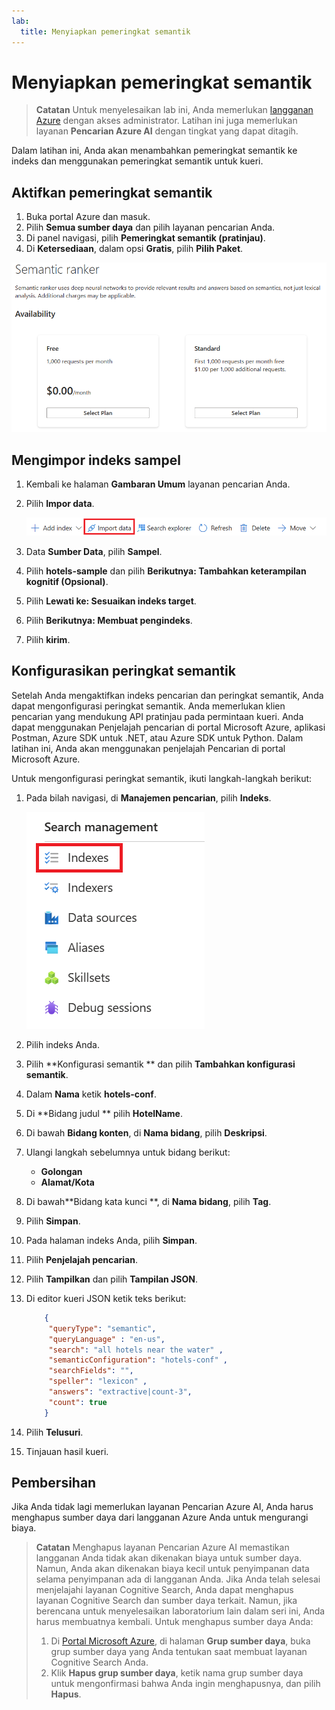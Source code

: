 ```yaml
---
lab:
  title: Menyiapkan pemeringkat semantik
---
```


# Menyiapkan pemeringkat semantik

> **Catatan** Untuk menyelesaikan lab ini, Anda memerlukan [langganan Azure](https://azure.microsoft.com/free?azure-portal=true) dengan akses administrator. Latihan ini juga memerlukan layanan **Pencarian Azure AI** dengan tingkat yang dapat ditagih.

Dalam latihan ini, Anda akan menambahkan pemeringkat semantik ke indeks dan menggunakan pemeringkat semantik untuk kueri.

## Aktifkan pemeringkat semantik

1. Buka portal Azure dan masuk.
1. Pilih **Semua sumber daya** dan pilih layanan pencarian Anda.
1. Di panel navigasi, pilih **Pemeringkat semantik (pratinjau)**.
1. Di **Ketersediaan**, dalam opsi **Gratis**, pilih **Pilih Paket**.

![Cuplikan layar kotak dialog pemeringkat semantik.](../media/semantic-search/semanticsearch.png)

## Mengimpor indeks sampel

1. Kembali ke halaman **Gambaran Umum** layanan pencarian Anda.
1. Pilih **Impor data**.

    ![Cuplikan layar tombol Impor data.](../media/semantic-search/importdata.png)

1. Data **Sumber Data**, pilih **Sampel**.
1. Pilih **hotels-sample** dan pilih **Berikutnya: Tambahkan keterampilan kognitif (Opsional)**.
1. Pilih **Lewati ke: Sesuaikan indeks target**.
1. Pilih **Berikutnya: Membuat pengindeks**.
1. Pilih **kirim**.

## Konfigurasikan peringkat semantik

Setelah Anda mengaktifkan indeks pencarian dan peringkat semantik, Anda dapat mengonfigurasi peringkat semantik. Anda memerlukan klien pencarian yang mendukung API pratinjau pada permintaan kueri. Anda dapat menggunakan Penjelajah pencarian di portal Microsoft Azure, aplikasi Postman, Azure SDK untuk .NET, atau Azure SDK untuk Python. Dalam latihan ini, Anda akan menggunakan penjelajah Pencarian di portal Microsoft Azure.

Untuk mengonfigurasi peringkat semantik, ikuti langkah-langkah berikut:

1. Pada bilah navigasi, di **Manajemen pencarian**, pilih **Indeks**.

    ![Cuplikan layar tombol Indeks.](../media/semantic-search/indexes.png)

1. Pilih indeks Anda.
1. Pilih **Konfigurasi semantik ** dan pilih **Tambahkan konfigurasi semantik**.
1. Dalam **Nama** ketik **hotels-conf**.
1. Di **Bidang judul ** pilih **HotelName**.
1. Di bawah **Bidang konten**, di **Nama bidang**, pilih **Deskripsi**.
1. Ulangi langkah sebelumnya untuk bidang berikut:
    - **Golongan**
    - **Alamat/Kota**
1. Di bawah**Bidang kata kunci **, di **Nama bidang**, pilih **Tag**.
1. Pilih **Simpan**.
1. Pada halaman indeks Anda, pilih **Simpan**.
1. Pilih **Penjelajah pencarian**.
1. Pilih **Tampilkan** dan pilih **Tampilan JSON**.
1. Di editor kueri JSON ketik teks berikut:

    ```json
        {
         "queryType": "semantic",
         "queryLanguage" : "en-us",
         "search": "all hotels near the water" , 
         "semanticConfiguration": "hotels-conf" , 
         "searchFields": "",
         "speller": "lexicon" , 
         "answers": "extractive|count-3",
         "count": true
        }
    ```

1. Pilih **Telusuri**.
1. Tinjauan hasil kueri.

## Pembersihan

Jika Anda tidak lagi memerlukan layanan Pencarian Azure AI, Anda harus menghapus sumber daya dari langganan Azure Anda untuk mengurangi biaya.

>**Catatan** Menghapus layanan Pencarian Azure AI memastikan langganan Anda tidak akan dikenakan biaya untuk sumber daya. Namun, Anda akan dikenakan biaya kecil untuk penyimpanan data selama penyimpanan ada di langganan Anda. Jika Anda telah selesai menjelajahi layanan Cognitive Search, Anda dapat menghapus layanan Cognitive Search dan sumber daya terkait. Namun, jika berencana untuk menyelesaikan laboratorium lain dalam seri ini, Anda harus membuatnya kembali.
> Untuk menghapus sumber daya Anda:
> 1. Di [Portal Microsoft Azure](https://portal.azure.com?azure-portal=true ), di halaman **Grup sumber daya**, buka grup sumber daya yang Anda tentukan saat membuat layanan Cognitive Search Anda.
> 1. Klik **Hapus grup sumber daya**, ketik nama grup sumber daya untuk mengonfirmasi bahwa Anda ingin menghapusnya, dan pilih **Hapus**.
